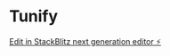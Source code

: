 # Tunify

[Edit in StackBlitz next generation editor ⚡️](https://stackblitz.com/~/github.com/Harri-28/Tunify)